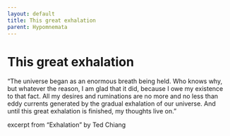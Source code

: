 ```yaml
---
layout: default
title: This great exhalation
parent: Hypomnemata
---
```

# This great exhalation

“The universe began as an enormous breath being held. Who knows why, but whatever the reason, I am glad that it did, because I owe my existence to that fact. All my desires and ruminations are no more and no less than eddy currents generated by the gradual exhalation of our universe. And until this great exhalation is finished, my thoughts live on.”

excerpt from “Exhalation” by Ted Chiang
